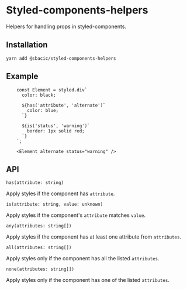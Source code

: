 # Styled-components-helpers

Helpers for handling props in styled-components.

## Installation

`yarn add @sbacic/styled-components-helpers`

## Example

```JSX
    const Element = styled.div`
      color: black;

      ${has('attribute', 'alternate')`
        color: blue;
      `}

      ${is('status', 'warning')`
        border: 1px solid red;
      `}
    `;

    <Element alternate status="warning" />
```

## API

`has(attribute: string)`

Apply styles if the component has `attribute`.

`is(attribute: string, value: unknown)`

Apply styles if the component's `attribute` matches `value`.

`any(attributes: string[])`

Apply styles if the component has at least one attribute from `attributes`.

`all(attributes: string[])`

Apply styles only if the component has all the listed `attributes`.

`none(attributes: string[])`

Apply styles only if the component has one of the listed `attributes`.
